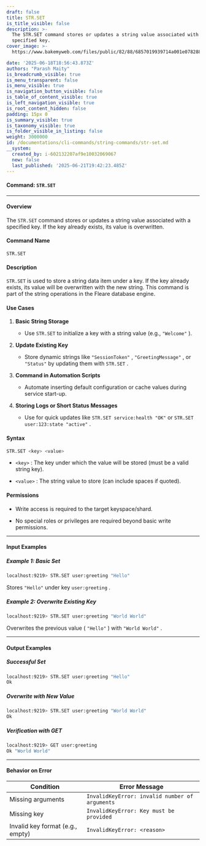 ```yaml
---
draft: false
title: STR.SET
is_title_visible: false
description: >-
  The STR.SET command stores or updates a string value associated with a
  specified key. 
cover_image: >-
  https://www.bakemyweb.com/files/public/82/88/6857019939714a001e078288/i/5c/5e/685701b8a14834001f8a5c5e/original?name=logo-large.png&mimetype=image/png&cd=inline

date: '2025-06-18T18:56:43.873Z'
authors: "Parash Maity"
is_breadcrumb_visible: true
is_menu_transparent: false
is_menu_visible: true
is_navigation_button_visible: false
is_table_of_content_visible: true
is_left_navigation_visible: true
is_root_content_hidden: false
padding: 15px 0
is_summary_visible: true
is_taxonomy_visible: true
is_folder_visible_in_listing: false
weight: 3000000
id: /documentations/cli-commands/string-commands/str-set.md
__system:
  created_by: i-602132207af9e10032069067
  new: false
  last_published: '2025-06-21T19:42:23.485Z'
---
```

#### Command: `STR.SET` 

***

#### **Overview**

The `STR.SET` command stores or updates a string value associated with a specified key. If the key already exists, its value is overwritten.

#### **Command Name**

 `STR.SET` 

#### **Description**

 `STR.SET` is used to store a string data item under a key. If the key already exists, its value will be overwritten with the new string. This command is part of the string operations in the Fleare database engine.

#### **Use Cases**

1. **Basic String Storage**

   * Use `STR.SET` to initialize a key with a string value (e.g., `"Welcome"` ).

2. **Update Existing Key**

   * Store dynamic strings like `"SessionToken"` , `"GreetingMessage"` , or `"Status"` by updating them with `STR.SET` .

3. **Command in Automation Scripts**

   * Automate inserting default configuration or cache values during service start-up.

4. **Storing Logs or Short Status Messages**

   * Use for quick updates like `STR.SET service:health "OK"` or `STR.SET user:123:state "active"` .

#### **Syntax**

```bash 
STR.SET <key> <value>
```

*  `<key>` : The key under which the value will be stored (must be a valid string key).

*  `<value>` : The string value to store (can include spaces if quoted).

#### **Permissions**

* Write access is required to the target keyspace/shard.

* No special roles or privileges are required beyond basic write permissions.

***

#### **Input Examples**

##### Example 1: Basic Set

```bash 
localhost:9219> STR.SET user:greeting "Hello"
```

Stores `"Hello"` under key `user:greeting` .

##### Example 2: Overwrite Existing Key

```bash 
localhost:9219> STR.SET user:greeting "World World"
```

Overwrites the previous value ( `"Hello"` ) with `"World World"` .

***

#### **Output Examples**

##### Successful Set

```bash 
localhost:9219> STR.SET user:greeting "Hello"
Ok
```

##### Overwrite with New Value

```bash 
localhost:9219> STR.SET user:greeting "World World"
Ok
```

##### Verification with GET

```bash 
localhost:9219> GET user:greeting
Ok "World World"
```

***

#### **Behavior on Error**

| Condition                        | Error Message                                     |
| -------------------------------- | ------------------------------------------------- |
| Missing arguments                |  `InvalidKeyError: invalid number of arguments`  |
| Missing key                      |  `InvalidKeyError: Key must be provided`          |
| Invalid key format (e.g., empty) |  `InvalidKeyError: <reason>`                      |

 
